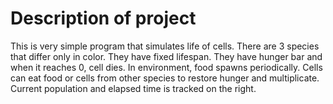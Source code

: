 # Description of project

This is very simple program that simulates life of cells. There are 3 species that differ only in color. They have fixed lifespan. They have hunger bar and when it reaches 0, cell dies.
In environment, food spawns periodically. Cells can eat food or cells from other species to restore hunger and multiplicate. Current population and elapsed time is tracked on the right.
